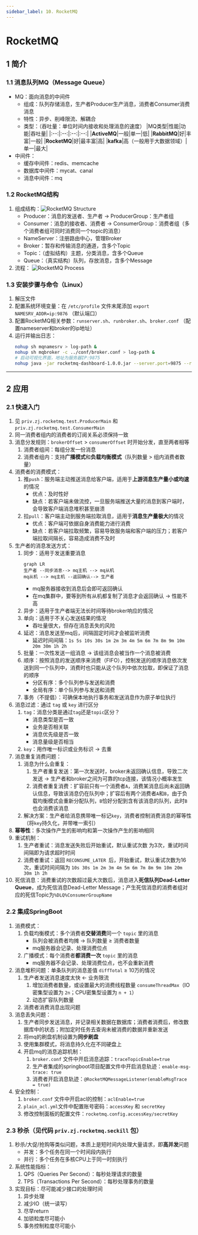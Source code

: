 ```yaml
---
sidebar_label: 10. RocketMQ
---
```


# RocketMQ

## 1 简介
### 1.1 消息队列MQ（Message Queue）
- MQ：面向消息的中间件
    - 组成：队列存储消息，生产者Producer生产消息，消费者Consumer消费消息
    - 特性：异步、削峰限流、解耦合
    - 类型：（吞吐量：单位时间内接收和处理消息的速度）
        |MQ类型|性能|功能|吞吐量|
        |:--:|:--:|:--:|:--:|
        |**ActiveMQ**|一般|单一|低|
        |**RabbitMQ**|好|丰富|一般|
        |**RocketMQ**|好|最丰富|高|
        |**kafka**|高（一般用于大数据领域）|单一|最大|
- 中间件：
    - 缓存中间件：redis、memcache
    - 数据库中间件：mycat、canal
    - 消息中间件：mq

### 1.2 RocketMQ结构
1. 组成结构：![RocketMQ Structure](./img/10.1.rocketmq_structure.jpg)
    - Producer：消息的发送者、生产者 &rarr; ProducerGroup：生产者组
    - Consumer：消息的接收者、消费者 &rarr; ConsumerGroup：消费者组（多个消费者组可同时消费同一个topic的消息）
    - NameServer：注册路由中心，管理Broker
    - Broker：暂存和传输消息的通道，含多个Topic
    - Topic：（虚拟结构）主题，分类消息，含多个Queue
    - Queue：（真实结构）队列，存放消息，含多个Message
2. 流程：
    ![RocketMQ Process](./img/10.2.rocketmq_process.jpg)

### 1.3 安装步骤与命令（Linux）
1. 解压文件
2. 配置系统环境变量：在 `/etc/profile` 文件末尾添加 `export NAMESRV_ADDR=ip:9876` （默认端口）
3. 配置RocketMQ相关参数：`runserver.sh`、`runbroker.sh`、`broker.conf` （配置nameserver和broker的ip地址）
4. 运行并输出日志：
    ```bash showLineNumbers
    nohup sh mqnamesrv > log-path &
    nohup sh mqbroker -c ../conf/broker.conf > log-path &
    # 启动可视化界面，地址为服务器IP:9875
    nohup java -jar rocketmq-dashboard-1.0.0.jar --server.port=9875 --rocketmq.config.namesrvAddr=127.0.0.1:9876 > log-path &
    ```

---

## 2 应用
### 2.1 快速入门
1. 见 `priv.zj.rocketmq.test.ProducerMain` 和 `priv.zj.rocketmq.test.ConsumerMain`
2. 同一消费者组内的消费者的订阅关系必须保持一致
3. 消息分发规则：`brokerOffset` &gt; `consumerOffset` 时开始分发，直至两者相等
    1. 消费者组间：每组分发一份消息
    2. 消费者组内：支持**广播模式**和**负载均衡模式**（队列数量 &gt; 组内消费者数量）
4. 消费者的消费模式：
    1. 推`push`：服务端主动推送消息给客户端，适用于**上游消息生产量小或均速**的情况
        - 优点：及时性好
        - 缺点：若客户端未做流控，一旦服务端推送大量的消息到客户端时，会导致客户端消息堆积甚至崩溃
    2. 拉`pull`：客户端主动到服务端拉取消息，适用于**消息生产量极大**的情况
        - 优点：客户端可依据自身消费能力进行消费
        - 缺点：若客户端拉取频繁，容易导致服务端和客户端的压力；若客户端拉取间隔长，容易造成消费不及时
5. 生产者的消息发送方式：
    1. 同步：适用于发送重要消息
        ```mermaid
        graph LR
        生产者 --同步消息--> mq主机 --> mq从机
        mq从机 --> mq主机 --返回确认--> 生产者
        ```
        - mq服务器接收到消息后会即可返回确认
        - 在mq集群中，要等到所有从机都复制了消息才会返回确认 &rarr; 性能不高
    2. 异步：适用于生产者端无法长时间等待broker响应的情况
    3. 单向：适用于不关心发送结果的情况
        - 吞吐量很大，但存在消息丢失的风险
    4. 延迟：消息发送至mq后，间隔固定时间才会被监听消费
        - 延迟时间间隔：`1s 5s 10s 30s 1m 2m 3m 4m 5m 6m 7m 8m 9m 10m 20m 30m 1h 2h`
    5. 批量：一次性发送一组消息 &rarr; 该组消息会被当作一个消息被消费
    6. 顺序：按照消息的发送顺序来消费（FIFO），控制发送的顺序消息依次发送到同一个队列中，消费时也只能从这个队列中依次拉取，即保证了消息的顺序
        - 分区有序：多个队列参与发送和消费
        - 全局有序：单个队列参与发送和消费
    7. 事务（不提倡）：可确保本地执行事务和发送消息作为原子单位执行
6. 消息过滤：通过 `tag` 或 `key` 进行区分
    1. `tag`：消息分类是通过`tag`还是`topic`区分？
        - 消息类型是否一致
        - 业务是否相关联
        - 消息优先级是否一致
        - 消息量级是否相当
    2. `key`：用作唯一标识或业务标识 &rarr; 去重
7. 消息重复消费问题：
    1. 消息为什么会重复：
        1. 生产者重复发送：第一次发送时，broker未返回确认信息，导致二次发送 &rarr; 生产者和broker之间为可靠的tcp连接，该情况小概率发生
        2. 消费者重复消费：扩容前只有一个消费者`A`，消费某消息后尚未返回确认信息，导致该消息仍在队列中；扩容后有两个消费者`A`和`B`，由于负载均衡模式会重新分配队列，`B`恰好分配到含有该消息的队列，此时`B`也会消费该消息
    2. 解决方案：生产者给消息携带唯一标记`key`，消费者控制消费消息的幂等性（将`key`持久化，并带唯一索引）
8. **幂等性**：多次操作产生的影响均和第一次操作产生的影响相同
9. 重试机制：
    1. 生产者重试：消息发送失败后开始重试，默认重试次数
    为3次，重试时间间隔即为请求超时时间
    2. 消费者重试：返回 `RECONSUME_LATER `后，开始重试，默认重试次数为16次，重试时间间隔为 `10s 30s 1m 2m 3m 4m 5m 6m 7m 8m 9m 10m 20m 30m 1h 2h`
10. 死信消息：消费重试的次数超过最大次数后，消息进入**死信队列Dead-Letter Queue**，成为死信消息Dead-Letter Message；产生死信消息的消费者组对应的死信Topic为`%DLQ%ConsumerGroupName`

### 2.2 集成SpringBoot
1. 消费模式：
    1. 负载均衡模式：多个消费者**交替消费**同一个 `topic` 里的消息
        - 队列会被消费者均摊 &rarr; 队列数量 &ge; 消费者数量
        - mq服务器会记录、处理消费位点
    2. 广播模式：每个消费者**都消费一次** `topic` 里的消息
        - mq服务器不会记录、处理消费位点，也不会重新消费
2. 消息堆积问题：单条队列的消息差值 `diffTotal` &ge; 10万的情况
    1. 生产者发送消息速度太快 &larr; 业务限流
        1. 增加消费者数量，或设置最大的消费线程数量 `consumeThreadMax`（IO密集型设置为 `2n`；CPU密集型设置为 `n + 1`）
        2. 动态扩容队列数量
    2. 消费者消费消息出现问题
3. 消息丢失问题：
    1. 生产者同步发送消息，并记录相关数据在数据库；消费者消费后，修改数据库中的状态；附加定时任务去查询未被消费的数据并重新发送
    2. 将mq的刷盘机制设置为**同步刷盘**
    3. 使用集群模式，将消息持久化在不同硬盘上
    4. 开启mq的消息追踪机制：
        1. `broker.conf` 文件中开启消息追踪：`traceTopicEnable=true`
        2. 生产者集成的springboot项目配置文件中开启消息轨迹：`enable-msg-trace: true`
        3. 消费者开启消息轨迹：`@RocketMQMessageListener(enableMsgTrace = true)`
4. 安全控制：
    1. `broker.conf` 文件中开启acl的控制：`aclEnable=true`
    2. `plain_acl.yml`文件中配置账号密码：`accessKey` 和 `secretKey`
    3. 修改控制面板的配置文件：`rocketmq.config.accessKey/secretKey`

### 2.3 秒杀（见代码 `priv.zj.rocketmq.seckill` 包）
1. 秒杀/大促/抢购等类似问题，本质上是短时间内处理大量请求，即**高并发**问题
    - 并发：多个任务在同一个时间段内执行
    - 并行：多个任务在多核CPU上于同一时刻执行
2. 系统性能指标：
    1. QPS（Queries Per Second）：每秒处理请求的数量
    2. TPS（Transactions Per Second）：每秒处理事务的数量
3. 实现目标：尽可能减少接口的处理时间
    1. 异步处理
    2. 减少IO（统一读写）
    3. 尽早return
    4. 加锁粒度尽可能小
    5. 事务控制粒度尽可能小